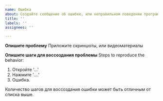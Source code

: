 ```yaml
---
name: Ошибка
about: Создайте сообщение об ошибке, или неправильном поведении программы
title: ''
labels: ''
assignees: ''

---
```


**Опишите проблему**
Приложите скриншоты, или видеоматериалы

**Опишите шаги для воссоздания проблемы**
Steps to reproduce the behavior:
1. Откройте '...'
2. Нажмите '....'
3. Ошибка.

Количество шагов для воссоздания ошибки может быть отличным от списка выше.
